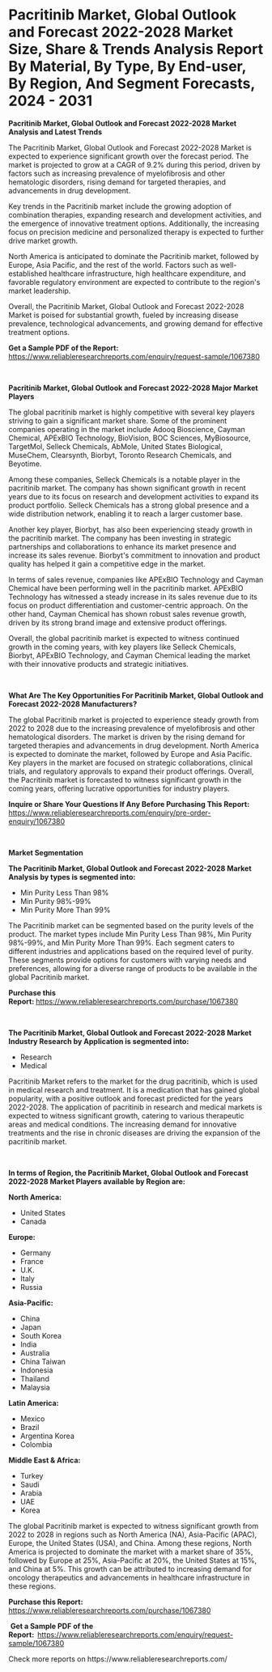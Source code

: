 <p><h1>Pacritinib Market, Global Outlook and Forecast 2022-2028 Market Size, Share & Trends Analysis Report By Material, By Type, By End-user, By Region, And Segment Forecasts, 2024 - 2031</h1></p><p><strong>Pacritinib Market, Global Outlook and Forecast 2022-2028 Market Analysis and Latest Trends</strong></p>
<p><p>The Pacritinib Market, Global Outlook and Forecast 2022-2028 Market is expected to experience significant growth over the forecast period. The market is projected to grow at a CAGR of 9.2% during this period, driven by factors such as increasing prevalence of myelofibrosis and other hematologic disorders, rising demand for targeted therapies, and advancements in drug development.</p><p>Key trends in the Pacritinib market include the growing adoption of combination therapies, expanding research and development activities, and the emergence of innovative treatment options. Additionally, the increasing focus on precision medicine and personalized therapy is expected to further drive market growth.</p><p>North America is anticipated to dominate the Pacritinib market, followed by Europe, Asia Pacific, and the rest of the world. Factors such as well-established healthcare infrastructure, high healthcare expenditure, and favorable regulatory environment are expected to contribute to the region's market leadership.</p><p>Overall, the Pacritinib Market, Global Outlook and Forecast 2022-2028 Market is poised for substantial growth, fueled by increasing disease prevalence, technological advancements, and growing demand for effective treatment options.</p></p>
<p><strong>Get a Sample PDF of the Report:&nbsp;</strong> <a href="https://www.reliableresearchreports.com/enquiry/request-sample/1067380">https://www.reliableresearchreports.com/enquiry/request-sample/1067380</a></p>
<p>&nbsp;</p>
<p><strong>Pacritinib Market, Global Outlook and Forecast 2022-2028 Major Market Players</strong></p>
<p><p>The global pacritinib market is highly competitive with several key players striving to gain a significant market share. Some of the prominent companies operating in the market include Adooq Bioscience, Cayman Chemical, APExBIO Technology, BioVision, BOC Sciences, MyBiosource, TargetMol, Selleck Chemicals, AbMole, United States Biological, MuseChem, Clearsynth, Biorbyt, Toronto Research Chemicals, and Beyotime.</p><p>Among these companies, Selleck Chemicals is a notable player in the pacritinib market. The company has shown significant growth in recent years due to its focus on research and development activities to expand its product portfolio. Selleck Chemicals has a strong global presence and a wide distribution network, enabling it to reach a larger customer base.</p><p>Another key player, Biorbyt, has also been experiencing steady growth in the pacritinib market. The company has been investing in strategic partnerships and collaborations to enhance its market presence and increase its sales revenue. Biorbyt's commitment to innovation and product quality has helped it gain a competitive edge in the market.</p><p>In terms of sales revenue, companies like APExBIO Technology and Cayman Chemical have been performing well in the pacritinib market. APExBIO Technology has witnessed a steady increase in its sales revenue due to its focus on product differentiation and customer-centric approach. On the other hand, Cayman Chemical has shown robust sales revenue growth, driven by its strong brand image and extensive product offerings.</p><p>Overall, the global pacritinib market is expected to witness continued growth in the coming years, with key players like Selleck Chemicals, Biorbyt, APExBIO Technology, and Cayman Chemical leading the market with their innovative products and strategic initiatives.</p></p>
<p>&nbsp;</p>
<p><strong>What Are The Key Opportunities For Pacritinib Market, Global Outlook and Forecast 2022-2028 Manufacturers?</strong></p>
<p><p>The global Pacritinib market is projected to experience steady growth from 2022 to 2028 due to the increasing prevalence of myelofibrosis and other hematological disorders. The market is driven by the rising demand for targeted therapies and advancements in drug development. North America is expected to dominate the market, followed by Europe and Asia Pacific. Key players in the market are focused on strategic collaborations, clinical trials, and regulatory approvals to expand their product offerings. Overall, the Pacritinib market is forecasted to witness significant growth in the coming years, offering lucrative opportunities for industry players.</p></p>
<p><strong>Inquire or Share Your Questions If Any Before Purchasing This Report:</strong> <a href="https://www.reliableresearchreports.com/enquiry/pre-order-enquiry/1067380">https://www.reliableresearchreports.com/enquiry/pre-order-enquiry/1067380</a></p>
<p>&nbsp;</p>
<p><strong>Market Segmentation</strong></p>
<p><strong>The Pacritinib Market, Global Outlook and Forecast 2022-2028 Market Analysis by types is segmented into:</strong></p>
<p><ul><li>Min Purity Less Than 98%</li><li>Min Purity 98%-99%</li><li>Min Purity More Than 99%</li></ul></p>
<p><p>The Pacritinib market can be segmented based on the purity levels of the product. The market types include Min Purity Less Than 98%, Min Purity 98%-99%, and Min Purity More Than 99%. Each segment caters to different industries and applications based on the required level of purity. These segments provide options for customers with varying needs and preferences, allowing for a diverse range of products to be available in the global Pacritinib market.</p></p>
<p><strong>Purchase this Report:&nbsp;</strong><a href="https://www.reliableresearchreports.com/purchase/1067380">https://www.reliableresearchreports.com/purchase/1067380</a></p>
<p>&nbsp;</p>
<p><strong>The Pacritinib Market, Global Outlook and Forecast 2022-2028 Market Industry Research by Application is segmented into:</strong></p>
<p><ul><li>Research</li><li>Medical</li></ul></p>
<p><p>Pacritinib Market refers to the market for the drug pacritinib, which is used in medical research and treatment. It is a medication that has gained global popularity, with a positive outlook and forecast predicted for the years 2022-2028. The application of pacritinib in research and medical markets is expected to witness significant growth, catering to various therapeutic areas and medical conditions. The increasing demand for innovative treatments and the rise in chronic diseases are driving the expansion of the pacritinib market.</p></p>
<p>&nbsp;</p>
<p><strong>In terms of Region, the Pacritinib Market, Global Outlook and Forecast 2022-2028 Market Players available by Region are:</strong></p>
<p>
    <p> <strong> North America: </strong>
        <ul>
            <li>United States</li>
            <li>Canada</li>
        </ul>
        </p> 
    <p> <strong> Europe: </strong>
        <ul>
            <li>Germany</li>
            <li>France</li>
            <li>U.K.</li>
            <li>Italy</li>
            <li>Russia</li>
        </ul>
        </p> 
    <p> <strong> Asia-Pacific: </strong>
        <ul>
            <li>China</li>
            <li>Japan</li>
            <li>South Korea</li>
            <li>India</li>
            <li>Australia</li>
            <li>China Taiwan</li>
            <li>Indonesia</li>
            <li>Thailand</li>
            <li>Malaysia</li>
        </ul>
        </p> 
    <p> <strong> Latin America: </strong>
        <ul>
            <li>Mexico</li>
            <li>Brazil</li>
            <li>Argentina Korea</li>
            <li>Colombia</li>
        </ul>
        </p> 
    <p> <strong> Middle East & Africa: </strong>
        <ul>
            <li>Turkey</li>
            <li>Saudi</li>
            <li>Arabia</li>
            <li>UAE</li>
            <li>Korea</li>
        </ul>
    </p>
    </p>
<p><p>The global Pacritinib market is expected to witness significant growth from 2022 to 2028 in regions such as North America (NA), Asia-Pacific (APAC), Europe, the United States (USA), and China. Among these regions, North America is projected to dominate the market with a market share of 35%, followed by Europe at 25%, Asia-Pacific at 20%, the United States at 15%, and China at 5%. This growth can be attributed to increasing demand for oncology therapeutics and advancements in healthcare infrastructure in these regions.</p></p>
<p><strong>Purchase this Report: </strong><a href="https://www.reliableresearchreports.com/purchase/1067380">https://www.reliableresearchreports.com/purchase/1067380</a></p>
<p>&nbsp;<strong>Get a Sample PDF of the Report:&nbsp;&nbsp;</strong><a href="https://www.reliableresearchreports.com/enquiry/request-sample/1067380">https://www.reliableresearchreports.com/enquiry/request-sample/1067380</a></p>
<p><strong></strong></p>
<p>Check more reports on https://www.reliableresearchreports.com/</p>